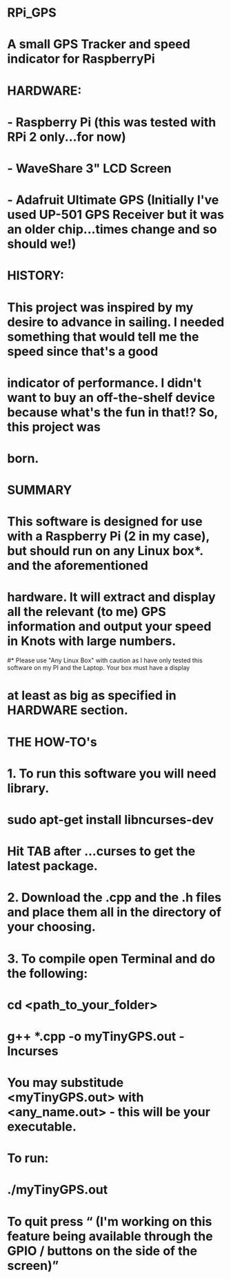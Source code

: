 # RPi_GPS
# A small GPS Tracker and speed indicator for RaspberryPi

# HARDWARE:
# - Raspberry Pi (this was tested with RPi 2 only...for now)
# - WaveShare 3" LCD Screen
# - Adafruit Ultimate GPS (Initially I've used UP-501 GPS Receiver but it was an older chip...times change and so should we!)

# HISTORY:
# This project was inspired by my desire to advance in sailing. I needed something that would tell me the speed since that's a good
# indicator of performance. I didn't want to buy an off-the-shelf device because what's the fun in that!? So, this project was 
# born. 

# SUMMARY
# This software is designed for use with a Raspberry Pi (2 in my case), but should run on any Linux box*. and the aforementioned 
# hardware. It will extract and display all the relevant (to me) GPS information and output your speed in Knots with large numbers.
#* Please use "Any Linux Box" with caution as I have only tested this software on my PI and the Laptop. Your box must have a display 
#  at least as big as specified in HARDWARE section.

# THE HOW-TO's

# 1. To run this software you will need <ncurses> library.
#     sudo apt-get install libncurses-dev
# Hit TAB after ...curses to get the latest package.
#
# 2. Download the .cpp and the .h files and place them all in the directory of your choosing.
#
# 3. To compile open Terminal and do the following:
#      cd <path_to_your_folder>
#      g++ *.cpp -o myTinyGPS.out -lncurses
# You may substitude <myTinyGPS.out> with <any_name.out> - this will be your executable.
#
# To run:
#     ./myTinyGPS.out
#
# To quit press <q> (I'm working on this feature being available through the GPIO / buttons on the side of the screen)
